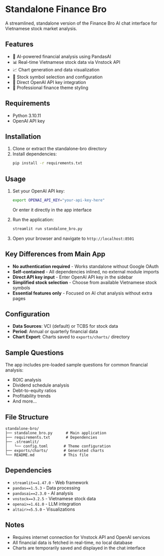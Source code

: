 # Standalone Finance Bro

A streamlined, standalone version of the Finance Bro AI chat interface for Vietnamese stock market analysis.

## Features

- 🤖 AI-powered financial analysis using PandasAI
- 📊 Real-time Vietnamese stock data via Vnstock API
- 📈 Chart generation and data visualization
- 🎯 Stock symbol selection and configuration
- 🔑 Direct OpenAI API key integration
- 🎨 Professional finance theme styling

## Requirements

- Python 3.10.11
- OpenAI API key

## Installation

1. Clone or extract the standalone-bro directory
2. Install dependencies:
   ```bash
   pip install -r requirements.txt
   ```

## Usage

1. Set your OpenAI API key:
   ```bash
   export OPENAI_API_KEY="your-api-key-here"
   ```
   Or enter it directly in the app interface

2. Run the application:
   ```bash
   streamlit run standalone_bro.py
   ```

3. Open your browser and navigate to `http://localhost:8501`

## Key Differences from Main App

- **No authentication required** - Works standalone without Google OAuth
- **Self-contained** - All dependencies inlined, no external module imports
- **Direct API key input** - Enter OpenAI API key in the sidebar
- **Simplified stock selection** - Choose from available Vietnamese stock symbols
- **Essential features only** - Focused on AI chat analysis without extra pages

## Configuration

- **Data Sources**: VCI (default) or TCBS for stock data
- **Period**: Annual or quarterly financial data
- **Chart Export**: Charts saved to `exports/charts/` directory

## Sample Questions

The app includes pre-loaded sample questions for common financial analysis:
- ROIC analysis
- Dividend schedule analysis
- Debt-to-equity ratios
- Profitability trends
- And more...

## File Structure

```
standalone-bro/
├── standalone_bro.py      # Main application
├── requirements.txt       # Dependencies
├── .streamlit/
│   └── config.toml       # Theme configuration
├── exports/charts/       # Generated charts
└── README.md             # This file
```

## Dependencies

- `streamlit==1.47.0` - Web framework
- `pandas==1.5.3` - Data processing
- `pandasai==2.3.0` - AI analysis
- `vnstock==3.2.5` - Vietnamese stock data
- `openai>=1.61.0` - LLM integration
- `altair>=5.5.0` - Visualizations

## Notes

- Requires internet connection for Vnstock API and OpenAI services
- All financial data is fetched in real-time, no local database
- Charts are temporarily saved and displayed in the chat interface